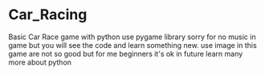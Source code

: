 # Car_Racing

Basic Car Race game with python use pygame library sorry for no music in game but you will see the code and learn something new.
use image in this game are not so good but for me beginners it's ok in future learn many more about python
